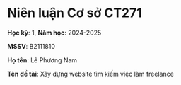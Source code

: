 # Niên luận Cơ sở CT271

**Học kỳ**: 1, **Năm học**: 2024-2025

**MSSV**: B2111810

**Họ tên**: Lê Phương Nam

**Tên đề tài**: Xây dựng website tìm kiếm việc làm freelance